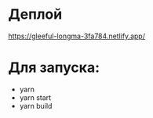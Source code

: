 # Деплой
https://gleeful-longma-3fa784.netlify.app/

# Для запуска:
- yarn
- yarn start
- yarn build
